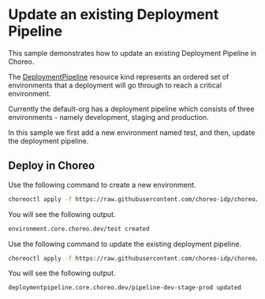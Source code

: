 # Update an existing Deployment Pipeline
This sample demonstrates how to update an existing Deployment Pipeline in Choreo. 

The [DeploymentPipeline](../../../docs/resource-kind-reference-guide.md#deploymentpipeline) resource kind represents an ordered set of environments that a deployment will go through to reach a critical environment. 

Currently the default-org has a deployment pipeline which consists of three environments - namely development, staging and production. 

In this sample we first add a new environment named test, and then, update the deployment pipeline.

## Deploy in Choreo
Use the following command to create a new environment.

```bash
choreoctl apply -f https://raw.githubusercontent.com/choreo-idp/choreo/main/samples/configuring-choreo/update-deployment-pipeline/test-environment.yaml
```
You will see the following output.

```bash
environment.core.choreo.dev/test created
```

Use the following command to update the existing deployment pipeline.

```bash
choreoctl apply -f https://raw.githubusercontent.com/choreo-idp/choreo/main/samples/configuring-choreo/update-deployment-pipeline/deployment-pipeline.yaml
``` 

You will see the following output.

```bash
deploymentpipeline.core.choreo.dev/pipeline-dev-stage-prod updated
```
